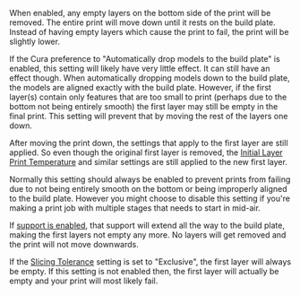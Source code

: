 When enabled, any empty layers on the bottom side of the print will be removed. The entire print will move down until it rests on the build plate. Instead of having empty layers which cause the print to fail, the print will be slightly lower.

If the Cura preference to "Automatically drop models to the build plate" is enabled, this setting will likely have very little effect. It can still have an effect though. When automatically dropping models down to the build plate, the models are aligned exactly with the build plate. However, if the first layer(s) contain only features that are too small to print (perhaps due to the bottom not being entirely smooth) the first layer may still be empty in the final print. This setting will prevent that by moving the rest of the layers one down.

After moving the print down, the settings that apply to the first layer are still applied. So even though the original first layer is removed, the [Initial Layer Print Temperature](../material/material_print_temperature_layer_0.md) and similar settings are still applied to the new first layer.

Normally this setting should always be enabled to prevent prints from failing due to not being entirely smooth on the bottom or being improperly aligned to the build plate. However you might choose to disable this setting if you're making a print job with multiple stages that needs to start in mid-air.

If [support is enabled](../support/support_enable.md), that support will extend all the way to the build plate, making the first layers not empty any more. No layers will get removed and the print will not move downwards.

If the [Slicing Tolerance](../experimental/slicing_tolerance.md) setting is set to "Exclusive", the first layer will always be empty. If this setting is not enabled then, the first layer will actually be empty and your print will most likely fail.
